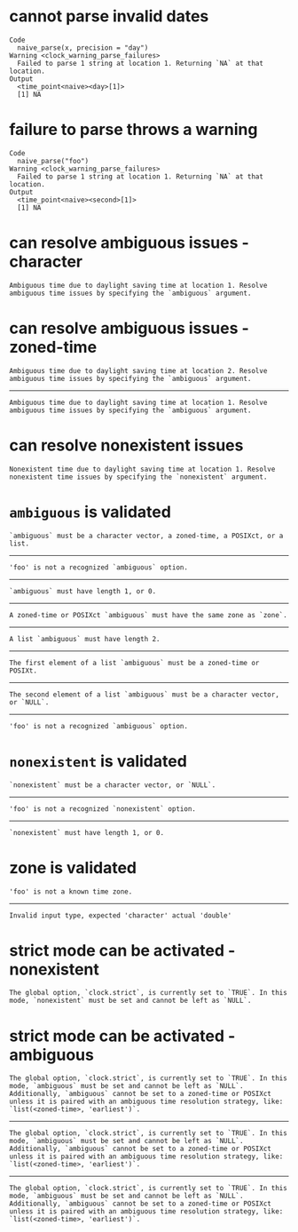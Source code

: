 # cannot parse invalid dates

    Code
      naive_parse(x, precision = "day")
    Warning <clock_warning_parse_failures>
      Failed to parse 1 string at location 1. Returning `NA` at that location.
    Output
      <time_point<naive><day>[1]>
      [1] NA

# failure to parse throws a warning

    Code
      naive_parse("foo")
    Warning <clock_warning_parse_failures>
      Failed to parse 1 string at location 1. Returning `NA` at that location.
    Output
      <time_point<naive><second>[1]>
      [1] NA

# can resolve ambiguous issues - character

    Ambiguous time due to daylight saving time at location 1. Resolve ambiguous time issues by specifying the `ambiguous` argument.

# can resolve ambiguous issues - zoned-time

    Ambiguous time due to daylight saving time at location 2. Resolve ambiguous time issues by specifying the `ambiguous` argument.

---

    Ambiguous time due to daylight saving time at location 1. Resolve ambiguous time issues by specifying the `ambiguous` argument.

# can resolve nonexistent issues

    Nonexistent time due to daylight saving time at location 1. Resolve nonexistent time issues by specifying the `nonexistent` argument.

# `ambiguous` is validated

    `ambiguous` must be a character vector, a zoned-time, a POSIXct, or a list.

---

    'foo' is not a recognized `ambiguous` option.

---

    `ambiguous` must have length 1, or 0.

---

    A zoned-time or POSIXct `ambiguous` must have the same zone as `zone`.

---

    A list `ambiguous` must have length 2.

---

    The first element of a list `ambiguous` must be a zoned-time or POSIXt.

---

    The second element of a list `ambiguous` must be a character vector, or `NULL`.

---

    'foo' is not a recognized `ambiguous` option.

# `nonexistent` is validated

    `nonexistent` must be a character vector, or `NULL`.

---

    'foo' is not a recognized `nonexistent` option.

---

    `nonexistent` must have length 1, or 0.

# zone is validated

    'foo' is not a known time zone.

---

    Invalid input type, expected 'character' actual 'double'

# strict mode can be activated - nonexistent

    The global option, `clock.strict`, is currently set to `TRUE`. In this mode, `nonexistent` must be set and cannot be left as `NULL`.

# strict mode can be activated - ambiguous

    The global option, `clock.strict`, is currently set to `TRUE`. In this mode, `ambiguous` must be set and cannot be left as `NULL`. Additionally, `ambiguous` cannot be set to a zoned-time or POSIXct unless it is paired with an ambiguous time resolution strategy, like: `list(<zoned-time>, 'earliest')`.

---

    The global option, `clock.strict`, is currently set to `TRUE`. In this mode, `ambiguous` must be set and cannot be left as `NULL`. Additionally, `ambiguous` cannot be set to a zoned-time or POSIXct unless it is paired with an ambiguous time resolution strategy, like: `list(<zoned-time>, 'earliest')`.

---

    The global option, `clock.strict`, is currently set to `TRUE`. In this mode, `ambiguous` must be set and cannot be left as `NULL`. Additionally, `ambiguous` cannot be set to a zoned-time or POSIXct unless it is paired with an ambiguous time resolution strategy, like: `list(<zoned-time>, 'earliest')`.


